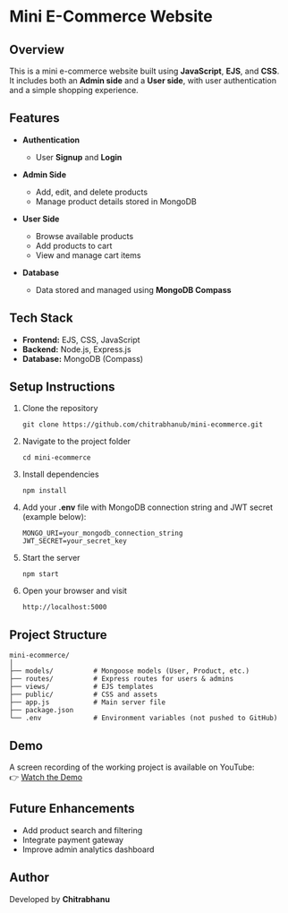 # **Mini E-Commerce Website**

## **Overview**
This is a mini e-commerce website built using **JavaScript**, **EJS**, and **CSS**.  
It includes both an **Admin side** and a **User side**, with user authentication and a simple shopping experience.

## **Features**
- **Authentication**
  - User **Signup** and **Login**
  
- **Admin Side**
  - Add, edit, and delete products  
  - Manage product details stored in MongoDB  

- **User Side**
  - Browse available products  
  - Add products to cart  
  - View and manage cart items  

- **Database**
  - Data stored and managed using **MongoDB Compass**  

## **Tech Stack**
- **Frontend:** EJS, CSS, JavaScript  
- **Backend:** Node.js, Express.js  
- **Database:** MongoDB (Compass)  

## **Setup Instructions**
1. Clone the repository  
   ```
   git clone https://github.com/chitrabhanub/mini-ecommerce.git
   ```
2. Navigate to the project folder  
   ```
   cd mini-ecommerce
   ```
3. Install dependencies  
   ```
   npm install
   ```
4. Add your **.env** file with MongoDB connection string and JWT secret (example below):  
   ```
   MONGO_URI=your_mongodb_connection_string
   JWT_SECRET=your_secret_key
   ```
5. Start the server  
   ```
   npm start
   ```
6. Open your browser and visit  
   ```
   http://localhost:5000
   ```

## **Project Structure**
```
mini-ecommerce/
│
├── models/          # Mongoose models (User, Product, etc.)
├── routes/          # Express routes for users & admins
├── views/           # EJS templates
├── public/          # CSS and assets
├── app.js           # Main server file
├── package.json     
└── .env             # Environment variables (not pushed to GitHub)
```

## **Demo**
A screen recording of the working project is available on YouTube:  
👉 [Watch the Demo](https://youtu.be/uMGwoHKr-GE)


## **Future Enhancements**
- Add product search and filtering  
- Integrate payment gateway  
- Improve admin analytics dashboard  

## **Author**
Developed by **Chitrabhanu**
